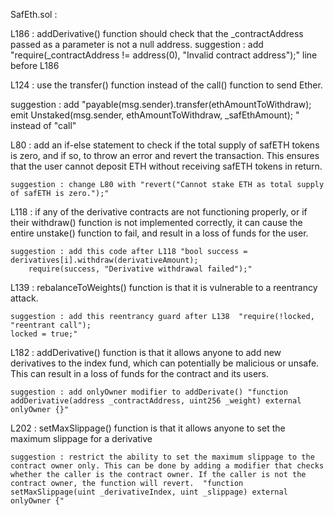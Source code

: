 SafEth.sol :

L186 :   addDerivative() function should check that the _contractAddress passed as a parameter is not a null address. 
 suggestion : add "require(_contractAddress != address(0), "Invalid contract address");" line before L186

L124 : use the transfer() function instead of the call() function to send Ether. 

 suggestion : add "payable(msg.sender).transfer(ethAmountToWithdraw);
    emit Unstaked(msg.sender, ethAmountToWithdraw, _safEthAmount); " instead of "call"

L80 : add an if-else statement to check if the total supply of safETH tokens is zero, and if so, to throw an error and revert the transaction. This ensures that the user cannot deposit ETH without receiving safETH tokens in return.

    suggestion : change L80 with "revert("Cannot stake ETH as total supply of safETH is zero.");"

L118 :  if any of the derivative contracts are not functioning properly, or if their withdraw() function is not implemented correctly, it can cause the entire unstake() function to fail, and result in a loss of funds for the user.

    suggestion : add this code after L118 "bool success = derivatives[i].withdraw(derivativeAmount);
        require(success, "Derivative withdrawal failed");"

L139 : rebalanceToWeights() function is that it is vulnerable to a reentrancy attack.

    suggestion : add this reentrancy guard after L138  "require(!locked, "reentrant call");
    locked = true;"

L182 :  addDerivative() function is that it allows anyone to add new derivatives to the index fund, which can potentially be malicious or unsafe. This can result in a loss of funds for the contract and its users.

    suggestion : add onlyOwner modifier to addDerivate() "function addDerivative(address _contractAddress, uint256 _weight) external onlyOwner {}"

L202 : setMaxSlippage() function is that it allows anyone to set the maximum slippage for a derivative

    suggestion : restrict the ability to set the maximum slippage to the contract owner only. This can be done by adding a modifier that checks whether the caller is the contract owner. If the caller is not the contract owner, the function will revert.  "function setMaxSlippage(uint _derivativeIndex, uint _slippage) external onlyOwner {"



     




